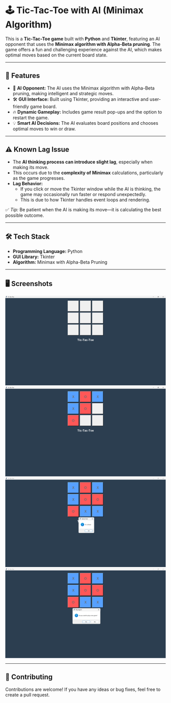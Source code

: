 # 🕹️ Tic-Tac-Toe with AI (Minimax Algorithm)

This is a **Tic-Tac-Toe game** built with **Python** and **Tkinter**, featuring an AI opponent that uses the **Minimax algorithm with Alpha-Beta pruning**. The game offers a fun and challenging experience against the AI, which makes optimal moves based on the current board state.

---

## 🚀 **Features**
- 🎯 **AI Opponent:** The AI uses the Minimax algorithm with Alpha-Beta pruning, making intelligent and strategic moves.
- 🛠️ **GUI Interface:** Built using Tkinter, providing an interactive and user-friendly game board.
- 🔥 **Dynamic Gameplay:** Includes game result pop-ups and the option to restart the game.
- 💡 **Smart AI Decisions:** The AI evaluates board positions and chooses optimal moves to win or draw.

---

## ⚠️ **Known Lag Issue**
- The **AI thinking process can introduce slight lag**, especially when making its move.
- This occurs due to the **complexity of Minimax** calculations, particularly as the game progresses.
- **Lag Behavior:** 
    - If you click or move the Tkinter window while the AI is thinking, the game may occasionally run faster or respond unexpectedly.
    - This is due to how Tkinter handles event loops and rendering.

✅ *Tip:* Be patient when the AI is making its move—it is calculating the best possible outcome. 

---

## 🛠️ **Tech Stack**
- **Programming Language:** Python
- **GUI Library:** Tkinter
- **Algorithm:** Minimax with Alpha-Beta Pruning

---

## 🖥️ Screenshots
<img src="img1.png" alt="Gameplay" width="600"/>
<img src="img2.png" alt="Gameplay" width="600"/>
<img src="img3.png" alt="Gameplay" width="600"/>
<img src="img4.png" alt="Gameplay" width="600"/>

---

## 🤝 Contributing
Contributions are welcome! If you have any ideas or bug fixes, feel free to create a pull request.